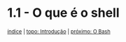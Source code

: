 # 1.1 - O que é o shell

<small>[índice](../index.md) | [topo: Introdução](1-introducao.md) | [próximo: O Bash](o_bash.md)</small>

